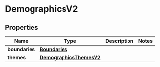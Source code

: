 
# DemographicsV2

## Properties
Name | Type | Description | Notes
------------ | ------------- | ------------- | -------------
**boundaries** | [**Boundaries**](Boundaries.md) |  | 
**themes** | [**DemographicsThemesV2**](DemographicsThemesV2.md) |  | 



